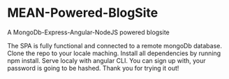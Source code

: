 # MEAN-Powered-BlogSite
A MongoDb-Express-Angular-NodeJS powered blogsite

The SPA is fully functional and connected to a remote mongoDb database.
Clone the repo to your locale maching. Install all dependencies by running npm install. 
Serve localy with angular CLI. You can sign up with, your password is going to be hashed. 
Thank you for trying it out!
